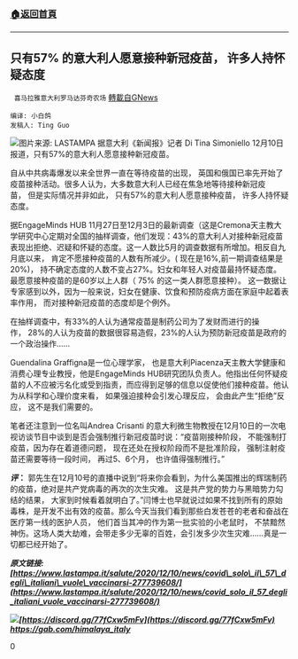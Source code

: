 ###  [:house:返回首頁](https://github.com/ourhimalayas/txt)
---

## 只有57% 的意大利人愿意接种新冠疫苗， 许多人持怀疑态度
` 喜马拉雅意大利罗马达芬奇农场` [轉載自GNews](https://gnews.org/zh-hans/656209/)

```
编译: 小白鸽
发稿人: Ting Guo
```

![]()![](https://gnews-media-offload.s3.amazonaws.com/wp-content/uploads/2020/12/16093613/Screenshot_20201216_153500_com.android.chrome-e1608129460197.jpg)图片来源: LASTAMPA
据意大利《新闻报》记者 Di Tina Simoniello 12月10日报道，只有57%的意大利人愿意接种新冠疫苗。

自从中共病毒爆发以来全世界一直在等待疫苗的出现， 英国和俄国已率先开始了疫苗接种活动。很多人认为，大多数意大利人已经在焦急地等待接种新冠疫苗， 但是实际情况并非如此， 只有57%的意大利人愿意接种疫苗， 许多人持怀疑态度。

据EngageMinds HUB 11月27日至12月3日的最新调查（这是Cremona天主教大学研究中心定期对全国的抽样调查，他们发现：43%的意大利人对接种新冠疫苗表现出拒绝、迟疑和怀疑的态度。这一人数比5月的调查数据有所增加。相反自九月底以来， 肯定不愿接种疫苗的人数有所减少。( 现在是16%,前一期调查结果是20%)， 持不确定态度的人数不变占27%。妇女和年轻人对疫苗最持怀疑态度。最愿意接种疫苗的是60岁以上人群（ 75% 的这一类人群愿意接种）。 这一数据让专家感到以外，因为一般来说，妇女在健康、饮食和预防疫病方面在家庭中起着表率作用， 而对接种新冠疫苗的态度却是个例外。

在抽样调查中，有33%的人认为通常疫苗是制药公司为了发财而进行的操作， 28%的人认为疫苗的数据很容易造假，23%的人认为预防新冠疫苗是政府的一个政治操作……

Guendalina Graffigna是一位心理学家， 也是意大利Piacenza天主教大学健康和消费心理专业教授，他是EngageMinds HUB研究团队负责人。他指出任何怀疑疫苗的人不应被污名化或受到指责，而应得到足够的信息以促使他们接种疫苗。他认为从科学和心理价度来看， 如果强迫接种会引发心理反应， 会由此产生“拒绝”反应， 这不是我们需要的。

笔者还注意到一位名叫Andrea Crisanti 的意大利微生物教授在12月10日的一次电视访谈节目中谈到是否会强制推行新冠疫苗时说：“疫苗刚接种阶段， 不能强制打疫苗，因为存在着道德问题， 现在还处在授权阶段而不是批准阶段， 强制注射疫苗还需要等待一段时间， 再过5、6个月， 也许值得强制推行。”

***评*：** 郭先生在12月10号的直播中说到“将来你会看到，为什么美国推出的辉瑞制药的疫苗，绝对是共产党病毒的再次的次生灾难。 这是共产党的势力与黑暗势力勾结的结果， 大家到时候看着就明白了。”闫博士也早就说过如果不找到所有的原始毒株，是开发不出有效的疫苗。那么今天当我们看到那些白发苍苍的老者和奋战在医疗第一线的医护人员， 他们首当其冲的作为第一批实验的小老鼠时， 不禁黯然神伤。这场人类大劫难，会带走多少无辜的百姓，会引发多少次生灾难……真是一切都已经开始了。

***原文链接:
[https://www.lastampa.it/salute/2020/12/10/news/covid\_solo\_il\_57\_degli\_italiani\_vuole\_vaccinarsi-277739608/](https://www.lastampa.it/salute/2020/12/10/news/covid_solo_il_57_degli_italiani_vuole_vaccinarsi-277739608/)***

![]()![](https://gnews-media-offload.s3.amazonaws.com/wp-content/uploads/2020/12/09040658/image0.png-13.jpeg)***[https://discord.gg/77fCxw5mFv](https://discord.gg/77fCxw5mFv)**
[**https://**](https://https://discord.gg/77fCxw5mFv)[**gab.com/himalaya\_italy**](https://gab.com/himalaya_italy)*



0
